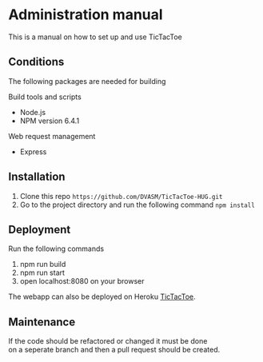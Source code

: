 Administration manual
========
This is a manual on how to set up and use TicTacToe

## Conditions
The following packages are needed for building

Build tools and scripts
* Node.js
* NPM version 6.4.1

Web request management
* Express

## Installation
1. Clone this repo `https://github.com/DVASM/TicTacToe-HUG.git`  
2. Go to the project directory and run the following command `npm install`

## Deployment
Run the following commands
1. npm run build
2. npm run start
3. open localhost:8080 on your browser  

The webapp can also be deployed on Heroku
[TicTacToe][heroku].

  [heroku]: https://shrouded-fortress-45853.herokuapp.com/

## Maintenance
If the code should be refactored or changed it must be done  
on a seperate branch and then a pull request should be created.  
